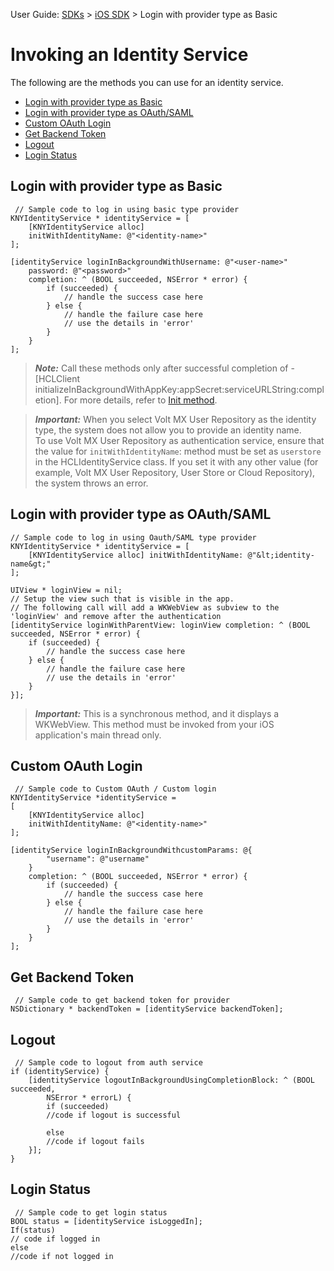                              

User Guide: [SDKs](../Foundry_SDKs.md) > [iOS SDK](Installing.md) > Login with provider type as Basic

Invoking an Identity Service
============================

The following are the methods you can use for an identity service.

*   [Login with provider type as Basic](#login-with-provider-type-as-basic)
*   [Login with provider type as OAuth/SAML](#login-with-provider-type-as-oauth-saml)
*   [Custom OAuth Login](#custom-oauth-login)
*   [Get Backend Token](#get-backend-token)
*   [Logout](#logout)
*   [Login Status](#login-status)

Login with provider type as Basic
---------------------------------

```
 // Sample code to log in using basic type provider
KNYIdentityService * identityService = [
    [KNYIdentityService alloc]
    initWithIdentityName: @"<identity-name>"
];

[identityService loginInBackgroundWithUsername: @"<user-name>"
    password: @"<password>"
    completion: ^ (BOOL succeeded, NSError * error) {
        if (succeeded) {
            // handle the success case here
        } else {
            // handle the failure case here
            // use the details in 'error'
        }
    }
];
```

> **_Note:_** Call these methods only after successful completion of -\[HCLClient initializeInBackgroundWithAppKey:appSecret:serviceURLString:completion\]. For more details, refer to [Init method](#NoteInit).  

> **_Important:_** When you select Volt MX User Repository as the identity type, the system does not allow you to provide an identity name.  
To use Volt MX User Repository as authentication service, ensure that the value for `initWithIdentityName`: method must be set as `userstore` in the HCLIdentityService class. If you set it with any other value (for example, Volt MX User Repository, User Store or Cloud Repository), the system throws an error.

Login with provider type as OAuth/SAML
--------------------------------------

```
// Sample code to log in using Oauth/SAML type provider
KNYIdentityService * identityService = [
    [KNYIdentityService alloc] initWithIdentityName: @"&lt;identity-name&gt;"
];

UIView * loginView = nil;
// Setup the view such that is visible in the app.
// The following call will add a WKWebView as subview to the 'loginView' and remove after the authentication
[identityService loginWithParentView: loginView completion: ^ (BOOL succeeded, NSError * error) {
    if (succeeded) {
        // handle the success case here
    } else {
        // handle the failure case here
        // use the details in 'error'
    }
}];
```

> **_Important:_** This is a synchronous method, and it displays a WKWebView. This method must be invoked from your iOS application's main thread only.

Custom OAuth Login
------------------

```
 // Sample code to Custom OAuth / Custom login
KNYIdentityService *identityService = 
[
    [KNYIdentityService alloc]
    initWithIdentityName: @"<identity-name>"
];

[identityService loginInBackgroundWithcustomParams: @{
        "username": @"username"
    }
    completion: ^ (BOOL succeeded, NSError * error) {
        if (succeeded) {
            // handle the success case here
        } else {
            // handle the failure case here
            // use the details in 'error'
        }
    }
];
```

Get Backend Token
-----------------

```
 // Sample code to get backend token for provider 
NSDictionary * backendToken = [identityService backendToken];
```

Logout
------

```
 // Sample code to logout from auth service
if (identityService) {
    [identityService logoutInBackgroundUsingCompletionBlock: ^ (BOOL succeeded,
        NSError * errorL) {
        if (succeeded)
        //code if logout is successful
          
        else
        //code if logout fails
    }];
}
```

Login Status
------------

```
 // Sample code to get login status
BOOL status = [identityService isLoggedIn];
If(status)
// code if logged in
else
//code if not logged in
```

